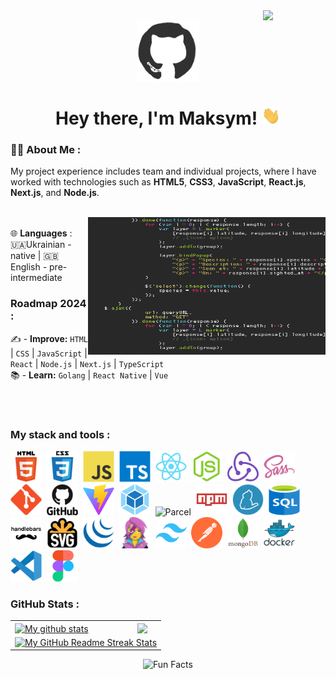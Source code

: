 <div id="header" align="center">

<img align="right" src="https://komarev.com/ghpvc/?username=MaksymZak&style=for-the-badge" width="100"/>
<br>

<img align="center" src="./assets/github.gif" width="100"/>

<h1>
Hey there, I'm Maksym!
<img src="./assets/giphy.gif" width="30px" alt="GIF">
</h1>

</div>
  
### 👨‍💻 About Me :
My project experience includes team and individual projects, where I have worked with technologies such as **HTML5**, **CSS3**, **JavaScript**, **React.js**, **Next.js**, and **Node.js**. <br>
<br>

<img align="right" src="./assets/code.gif" width="380" height="220"><br>
🌐 **Languages** :
🇺🇦Ukrainian - native | 🇬🇧English - pre-intermediate

### Roadmap 2024 :

✍️ - **Improve:** `HTML` | `CSS` | `JavaScript` | `React` | `Node.js` | `Next.js` | `TypeScript` <br>
📚 - **Learn:** `Golang` | `React Native` | `Vue`  <br>

<br>
<br>

### My stack and tools :

<div>
  <img src="./images/html5-original.svg" title="HTML5" alt="HTML5" width="50" height="50"/>&nbsp;
  <img src="./images/css3-original.svg"  title="CSS3" alt="CSS3" width="50" height="50"/>&nbsp;
  <img src="./images/javascript-original.svg"  title="JS" alt="JS" width="50" height="50"/>&nbsp;
  <img src="./images/typescript-original.svg"  title="TS" alt="TS" width="50" height="50"/>&nbsp;
  <img src="./images/react-original.svg"  title="React" alt="React" width="50" height="50"/>&nbsp;
  <img src="./images/nodejs-original.svg"  title="Node.js" alt="Node.js" width="50" height="50"/>&nbsp;
  <img src="./images/redux-original.svg"  title="Redux" alt="Redux" width="50" height="50"/>&nbsp;
<img src="./images/sass-original.svg" title="Sass" alt="Sass" width="50" height="50"/>&nbsp;
<img src="./images/git-original.svg" title="Git" alt="Git" width="50" height="50"/>&nbsp;
<img src="./images/github-original.svg" title="GitHub"  alt="GitHub" width="50"/>&nbsp;
<img src="./images/vite-original.svg" title="Vite" alt="Vite" width="50" height="50"/>&nbsp;
<img src="./images/webpack-original.svg" title="Webpack" alt="Webpack" width="50" height="50"/>&nbsp;
<img src="./images/parcel-original.avif" title="Parcel" alt="Parcel" width="50" height="50"/>&nbsp;
<img src="./images/npm-original.svg" title="Npm" alt="Npm" width="50" height="50"/>&nbsp;
<img src="./images/yarn-original.svg" title="Yarn" alt="Yarn" width="50" height="50"/>&nbsp;
<img src="./images/sql-original.svg" title="SQL" alt="SQL" width="50" height="50"/>&nbsp;
<img src="./images/handlebars-original.svg" title="Handlebars" alt="Handlebars" width="50" height="50"/>&nbsp;
<img src="./images/svg-original.png" title="Svg" alt="Svg" width="50" height="50"/>&nbsp;
<img src="./images/jquery-original.svg" title="jQuery" alt="jQuery" width="50" height="50"/>&nbsp;
<img src="./images/emotion-original.png" title="Emotion" alt="Emotion" width="50" height="50"/>&nbsp;
<img src="./images/tailwindcss-original.svg" title="Tailwindcss" alt="Tailwindcss" width="50" height="50"/>&nbsp;
<img src="./images/postman-original.svg" title="Postman" alt="Postman" width="50" height="50"/>&nbsp;
<img src="./images/mongodb-original.svg" title="MongoDB" alt="MongoDB" width="50" height="50"/>&nbsp;
<img src="./images/docker-original.svg" title="Docker" alt="Docker" width="50" height="50"/>&nbsp;
<img src="./images/vscode-original.svg" title="Visual Studio Code" alt="Visual Studio Code" width="50" height="50"/>&nbsp;
<img src="./images/figma-original.svg" title="Figma" alt="Figma" width="50" height="50"/>&nbsp;
</div>

### GitHub Stats :

<table align="center">
  <tr>
  <td>
   <a href="https://github.com/MaksymZak/github-readme-stats"><img align="center" src="https://github-readme-stats.vercel.app/api?username=MaksymZak&show_icons=true&include_all_commits=true&theme=buefy&hide_border=true" alt="My github stats" /></a>
  </td>
  <td>
  <a href="https://github.com/MaksymZak/github-readme-stats"><img align="center" src="https://github-readme-stats.vercel.app/api/top-langs/?username=MaksymZak&layout=compact&theme=buefy&hide_border=true" /></a>
  </td>
  </tr>
  <tr>
  <td colspan=2 align="center">
  <a href="https://git.io/streak-stats"> <img src="http://github-readme-streak-stats.herokuapp.com?user=MaksymZak&hide_border=true&background=f6f8fa&currStreakLabel=000000&date_format=j%20M%5B%20Y%5D" alt="My GitHub Readme Streak Stats" /> </a>
  </td>
  </tr>
</table>

  <div align=center> 
   <img src="https://readme-typing-svg.herokuapp.com?color=%2336BCF7&size=30&center=true&vCenter=true&width=1000&height=50&lines=Fun+Facts:+;I+use+a+technique+called+rubber+duck+debugging+;" alt="Fun Facts" /> 
  </div>
